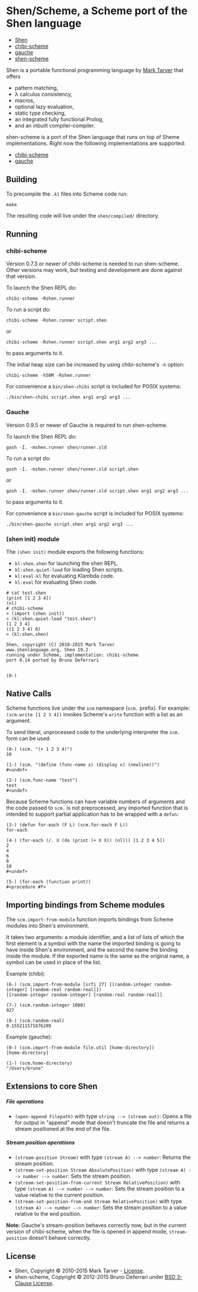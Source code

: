 Shen/Scheme, a Scheme port of the Shen language
====================================================

* [Shen](http://shenlanguage.org)
* [chibi-scheme](http://synthcode.com/wiki/chibi-scheme)
* [gauche](http://practical-scheme.net/gauche/)
* [shen-scheme](https://github.com/tizoc/shen-scheme)

Shen is a portable functional programming language by [Mark Tarver](http://marktarver.com) that offers

- pattern matching,
- λ calculus consistency,
- macros,
- optional lazy evaluation,
- static type checking,
- an integrated fully functional Prolog,
- and an inbuilt compiler-compiler.

shen-scheme is a port of the Shen language that runs on top of Sheme implementations. Right now the following implementations are supported:

* [chibi-scheme](http://synthcode.com/wiki/chibi-scheme)
* [gauche](http://practical-scheme.net/gauche/)

Building
--------

To precompile the `.kl` files into Scheme code run:

    make

The resulting code will live under the `shen/compiled/` directory.
  
Running
-------

### chibi-scheme

Version 0.7.3 or newer of chibi-scheme is needed to run shen-scheme. Other versions may work, but testing and development are done against that version.

To launch the Shen REPL do:

    chibi-scheme -Rshen.runner

To run a script do:

    chibi-scheme -Rshen.runner script.shen

or

    chibi-scheme -Rshen.runner script.shen arg1 arg2 arg3 ...

to pass arguments to it.

The initial heap size can be increased by using chibi-scheme's `-h` option:

    chibi-scheme -h50M -Rshen.runner

For convenience a `bin/shen-chibi` script is included for POSIX systems:

    ./bin/shen-chibi script.shen arg1 arg2 arg3 ...

### Gauche

Version 0.9.5 or newer of Gauche is required to run shen-scheme.

To launch the Shen REPL do:

    gosh -I. -mshen.runner shen/runner.sld

To run a script do:

    gosh -I. -mshen.runner shen/runner.sld script.shen

or

    gosh -I. -mshen.runner shen/runner.sld script.shen arg1 arg2 arg3 ...

to pass arguments to it.

For convenience a `bin/shen-gauche` script is included for POSIX systems:

    ./bin/shen-gauche script.shen arg1 arg2 arg3 ...

### (shen init) module

The `(shen init)` module exports the following functions:

* `kl:shen.shen` for launching the shen REPL.
* `kl:shen.quiet-load` for loading Shen scripts.
* `kl:eval-kl` for evaluating Klambda code.
* `kl:eval` for evaluating Shen code.

```
# cat test.shen
(print [1 2 3 4])
(nl)
# chibi-scheme
> (import (shen init))
> (kl:shen.quiet-load "test.shen")
[1 2 3 4]
((1 2 3 4) 0)
> (kl:shen.shen)

Shen, copyright (C) 2010-2015 Mark Tarver
www.shenlanguage.org, Shen 19.2
running under Scheme, implementation: chibi-scheme
port 0.14 ported by Bruno Deferrari


(0-) 
```

Native Calls
------------

Scheme functions live under the `scm` namespace (`scm.` prefix). For example: `(scm.write [1 2 3 4])` invokes Scheme's `write` function with a list as an argument.

To send literal, unprocessed code to the underlying interpreter the `scm.` form can be used:

```
(0-) (scm. "(+ 1 2 3 4)")
10

(1-) (scm. "(define (func-name x) (display x) (newline))")
#<undef>

(2-) (scm.func-name "test")
test
#<undef>

```

Because Scheme functions can have variable numbers of arguments and the code passed to `scm.` is not preprocessed, any imported function that is intended to support partial application has to be wrapped with a `defun`:

```
(3-) (defun for-each (F L) (scm.for-each F L))
for-each

(4-) (for-each (/. X (do (print (+ X X)) (nl))) [1 2 3 4 5])
2
4
6
8
10
#<undef>

(5-) (for-each (function print))
#<procedure #f>
```

Importing bindings from Scheme modules
--------------------------------------

The `scm.import-from-module` function imports bindings from Scheme modules into Shen's environment.

It takes two arguments: a module identifier, and a list of lists of which the first element is a symbol with the name the imported binding is going to have inside Shen's environment, and the second the name the binding inside the module. If the exported name is the same as the original name, a symbol can be used in place of the list.

Example (chibi):

```
(6-) (scm.import-from-module [srfi 27] [[random-integer random-integer] [random-real random-real]])
[[random-integer random-integer] [random-real random-real]]

(7-) (scm.random-integer 1000)
927

(8-) (scm.random-real)
0.155211571676289
```

Example (gauche):

```
(0-) (scm.import-from-module file.util [home-directory])
[home-directory]

(1-) (scm.home-directory)
"/Users/bruno"
```

Extensions to core Shen
-----------------------

##### File operations

* `(open-append Filepath)` with type `string --> (stream out)`: Opens a file for output in "append" mode that doesn't truncate the file and returns a stream positioned at the end of the file.

##### Stream position operations

* `(stream-position Stream)` with type `(stream A) --> number`: Returns the stream position.
* `(stream-set-position Stream AbsolutePosition)` with type `(stream A) --> number --> number`: Sets the stream position.
* `(stream-set-position-from-current Stream RelativePosition)` with type `(stream A) --> number --> number`: Sets the stream position to a value relative to the current position.
* `(stream-set-position-from-end Stream RelativePosition)` with type `(stream A) --> number --> number`: Sets the stream position to a value relative to the end position.

**Note:** Gauche's stream-position behaves correctly now, but in the current version of chibi-scheme, when the file is opened in append mode, `stream-position` doesn't behave correctly.

License
-------

- Shen, Copyright © 2010-2015 Mark Tarver - [License](http://www.shenlanguage.org/license.pdf).
- shen-scheme, Copyright © 2012-2015 Bruno Deferrari under [BSD 3-Clause License](http://opensource.org/licenses/BSD-3-Clause).
